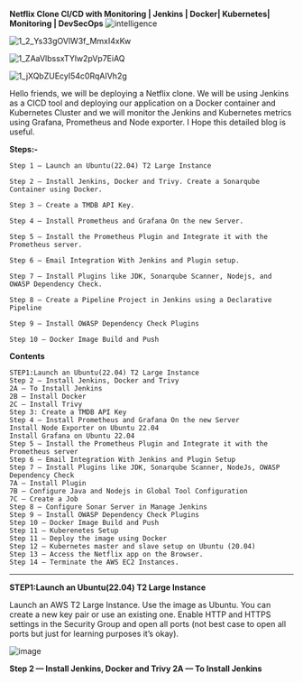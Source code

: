 **Netflix Clone CI/CD with Monitoring | Jenkins | Docker| Kubernetes| Monitoring | DevSecOps**
![intelligence](https://github.com/user-attachments/assets/57ef8f1a-873a-4cf6-9d09-efafa1f28995)


![1_2_Ys33gOVlW3f_MmxI4xKw](https://github.com/user-attachments/assets/b11a528b-08bd-48d1-b762-6b604fc5af2e)

![1_ZAaVlbssxTYlw2pVp7EiAQ](https://github.com/user-attachments/assets/46746216-4d37-447a-b4fb-aaa1b3ff2b42)

![1_jXQbZUEcyI54c0RqAIVh2g](https://github.com/user-attachments/assets/db5b91b3-4834-4316-a4f9-598a1c806076)



Hello friends, we will be deploying a Netflix clone. We will be using Jenkins as a CICD tool and deploying our application on a Docker container and Kubernetes Cluster and we will monitor the Jenkins and Kubernetes metrics using Grafana, Prometheus and Node exporter. I Hope this detailed blog is useful.

**Steps:-**
```
Step 1 — Launch an Ubuntu(22.04) T2 Large Instance

Step 2 — Install Jenkins, Docker and Trivy. Create a Sonarqube Container using Docker.

Step 3 — Create a TMDB API Key.

Step 4 — Install Prometheus and Grafana On the new Server.

Step 5 — Install the Prometheus Plugin and Integrate it with the Prometheus server.

Step 6 — Email Integration With Jenkins and Plugin setup.

Step 7 — Install Plugins like JDK, Sonarqube Scanner, Nodejs, and OWASP Dependency Check.

Step 8 — Create a Pipeline Project in Jenkins using a Declarative Pipeline

Step 9 — Install OWASP Dependency Check Plugins

Step 10 — Docker Image Build and Push
```

**Contents**  
```
STEP1:Launch an Ubuntu(22.04) T2 Large Instance
Step 2 — Install Jenkins, Docker and Trivy
2A — To Install Jenkins
2B — Install Docker
2C — Install Trivy
Step 3: Create a TMDB API Key
Step 4 — Install Prometheus and Grafana On the new Server
Install Node Exporter on Ubuntu 22.04
Install Grafana on Ubuntu 22.04
Step 5 — Install the Prometheus Plugin and Integrate it with the Prometheus server
Step 6 — Email Integration With Jenkins and Plugin Setup
Step 7 — Install Plugins like JDK, Sonarqube Scanner, NodeJs, OWASP Dependency Check
7A — Install Plugin
7B — Configure Java and Nodejs in Global Tool Configuration
7C — Create a Job
Step 8 — Configure Sonar Server in Manage Jenkins
Step 9 — Install OWASP Dependency Check Plugins
Step 10 — Docker Image Build and Push
Step 11 — Kuberenetes Setup
Step 11 — Deploy the image using Docker
Step 12 — Kubernetes master and slave setup on Ubuntu (20.04)
Step 13 — Access the Netflix app on the Browser.
Step 14 — Terminate the AWS EC2 Instances.
```

-------------------------------

**STEP1:Launch an Ubuntu(22.04) T2 Large Instance**

Launch an AWS T2 Large Instance. Use the image as Ubuntu. You can create a new key pair or use an existing one. Enable HTTP and HTTPS settings in the Security Group and open all ports (not best case to open all ports but just for learning purposes it’s okay).

![image](https://github.com/user-attachments/assets/4b57defc-6dba-47ae-8695-98cd5cac9f67)

**Step 2 — Install Jenkins, Docker and Trivy
2A — To Install Jenkins**

